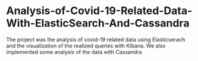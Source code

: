 # Analysis-of-Covid-19-Related-Data-With-ElasticSearch-And-Cassandra
The project was the analysis of covid-19 related data using Elasticserach and the visualization of the realized queries with Kibana. We also implemented some analysis of the data with Cassandra
